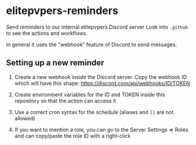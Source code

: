 # elitepvpers-reminders

Send reminders to our internal elitepvpers Discord server
Look into `.github` to see the actions and workflows.

In general it uses the "webhook" feature of Discord to send messages.

## Setting up a new reminder

1. Create a new webhook inside the Discord server. Copy the webhook ID which will have this shape:
https://discord.com/api/webhooks/ID/TOKEN

2. Create environment variables for the ID and TOKEN inside this repository so that the action can access it

3. Use a correct cron syntax for the schedule (aliases and `[]` are not allowed)

4. If you want to mention a role, you can go to the Server Settings => Roles and can copy/paste the role ID with a right-click
